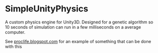# SimpleUnityPhysics
A custom physics engine for Unity3D. Designed for a genetic algorithm so 10 seconds of simulation can run in a few milliseconds on a average computer.

See [proclife.blogspot.com](http://proclife.blogspot.com) for an example of something that can be done with this

